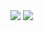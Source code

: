 

<img src="https://capsule-render.vercel.app/api?type=waving&color=D0A9F5&height=150&section=header" />
<img src="https://capsule-render.vercel.app/api?type=waving&color=D0A9F5&height=150&section=footer" />


<!--
**Chaem03/Chaem03** is a ✨ _special_ ✨ repository because its `README.md` (this file) appears on your GitHub profile.

Here are some ideas to get you started:

- 🔭 I’m currently working on ...
- 🌱 I’m currently learning ...
- 👯 I’m looking to collaborate on ...
- 🤔 I’m looking for help with ...
- 💬 Ask me about ...
- 📫 How to reach me: ...
- 😄 Pronouns: ...
- ⚡ Fun fact: ...
-->
